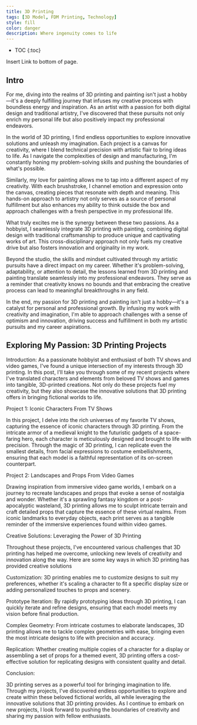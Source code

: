 ```yaml
---
title: 3D Printing
tags: [3D Model, FDM Printing, Technology]
style: fill
color: danger
description: Where ingenuity comes to life
---
```

* TOC
{:toc}

Insert Link to bottom of page.

## Intro

For me, diving into the realms of 3D printing and painting isn't just a hobby—it's a deeply fulfilling journey that infuses my creative process with boundless energy and inspiration. As an artist with a passion for both digital design and traditional artistry, I've discovered that these pursuits not only enrich my personal life but also positively impact my professional endeavors.

In the world of 3D printing, I find endless opportunities to explore innovative solutions and unleash my imagination. Each project is a canvas for creativity, where I blend technical precision with artistic flair to bring ideas to life. As I navigate the complexities of design and manufacturing, I'm constantly honing my problem-solving skills and pushing the boundaries of what's possible.

Similarly, my love for painting allows me to tap into a different aspect of my creativity. With each brushstroke, I channel emotion and expression onto the canvas, creating pieces that resonate with depth and meaning. This hands-on approach to artistry not only serves as a source of personal fulfillment but also enhances my ability to think outside the box and approach challenges with a fresh perspective in my professional life.

What truly excites me is the synergy between these two passions. As a hobbyist, I seamlessly integrate 3D printing with painting, combining digital design with traditional craftsmanship to produce unique and captivating works of art. This cross-disciplinary approach not only fuels my creative drive but also fosters innovation and originality in my work.

Beyond the studio, the skills and mindset cultivated through my artistic pursuits have a direct impact on my career. Whether it's problem-solving, adaptability, or attention to detail, the lessons learned from 3D printing and painting translate seamlessly into my professional endeavors. They serve as a reminder that creativity knows no bounds and that embracing the creative process can lead to meaningful breakthroughs in any field.

In the end, my passion for 3D printing and painting isn't just a hobby—it's a catalyst for personal and professional growth. By infusing my work with creativity and imagination, I'm able to approach challenges with a sense of optimism and innovation, driving success and fulfillment in both my artistic pursuits and my career aspirations.


## Exploring My Passion: 3D Printing Projects

Introduction:
As a passionate hobbyist and enthusiast of both TV shows and video games, I've found a unique intersection of my interests through 3D printing. In this post, I'll take you through some of my recent projects where I've translated characters and elements from beloved TV shows and games into tangible, 3D-printed creations. Not only do these projects fuel my creativity, but they also showcase the innovative solutions that 3D printing offers in bringing fictional worlds to life.

Project 1: Iconic Characters From TV Shows

In this project, I delve into the rich universes of my favorite TV shows, capturing the essence of iconic characters through 3D printing. From the intricate armor of a medieval knight to the futuristic gadgets of a space-faring hero, each character is meticulously designed and brought to life with precision. Through the magic of 3D printing, I can replicate even the smallest details, from facial expressions to costume embellishments, ensuring that each model is a faithful representation of its on-screen counterpart.

Project 2: Landscapes and Props From Video Games

Drawing inspiration from immersive video game worlds, I embark on a journey to recreate landscapes and props that evoke a sense of nostalgia and wonder. Whether it's a sprawling fantasy kingdom or a post-apocalyptic wasteland, 3D printing allows me to sculpt intricate terrain and craft detailed props that capture the essence of these virtual realms. From iconic landmarks to everyday objects, each print serves as a tangible reminder of the immersive experiences found within video games.

Creative Solutions: Leveraging the Power of 3D Printing

Throughout these projects, I've encountered various challenges that 3D printing has helped me overcome, unlocking new levels of creativity and innovation along the way. Here are some key ways in which 3D printing has provided creative solutions

Customization: 3D printing enables me to customize designs to suit my preferences, whether it's scaling a character to fit a specific display size or adding personalized touches to props and scenery.

Prototype Iteration: By rapidly prototyping ideas through 3D printing, I can quickly iterate and refine designs, ensuring that each model meets my vision before final production.

Complex Geometry: From intricate costumes to elaborate landscapes, 3D printing allows me to tackle complex geometries with ease, bringing even the most intricate designs to life with precision and accuracy.

Replication: Whether creating multiple copies of a character for a display or assembling a set of props for a themed event, 3D printing offers a cost-effective solution for replicating designs with consistent quality and detail.

Conclusion:

3D printing serves as a powerful tool for bringing imagination to life. Through my projects, I've discovered endless opportunities to explore and create within these beloved fictional worlds, all while leveraging the innovative solutions that 3D printing provides. As I continue to embark on new projects, I look forward to pushing the boundaries of creativity and sharing my passion with fellow enthusiasts.
